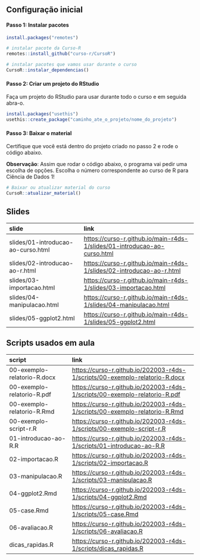 
<!-- README.md is generated from README.Rmd. Please edit that file -->

## Configuração inicial

#### Passo 1: Instalar pacotes

``` r
install.packages("remotes")

# instalar pacote da Curso-R
remotes::install_github("curso-r/CursoR")

# instalar pacotes que vamos usar durante o curso
CursoR::instalar_dependencias()
```

#### Passo 2: Criar um projeto do RStudio

Faça um projeto do RStudio para usar durante todo o curso e em seguida
abra-o.

``` r
install.packages("usethis")
usethis::create_package("caminho_ate_o_projeto/nome_do_projeto")
```

#### Passo 3: Baixar o material

Certifique que você está dentro do projeto criado no passo 2 e rode o
código abaixo.

**Observação**: Assim que rodar o código abaixo, o programa vai pedir
uma escolha de opções. Escolha o número correspondente ao curso de R
para Ciência de Dados 1\!

``` r
# Baixar ou atualizar material do curso
CursoR::atualizar_material()
```

## Slides

| slide                              | link                                                                       |
| :--------------------------------- | :------------------------------------------------------------------------- |
| slides/01-introducao-ao-curso.html | <https://curso-r.github.io/main-r4ds-1/slides/01-introducao-ao-curso.html> |
| slides/02-introducao-ao-r.html     | <https://curso-r.github.io/main-r4ds-1/slides/02-introducao-ao-r.html>     |
| slides/03-importacao.html          | <https://curso-r.github.io/main-r4ds-1/slides/03-importacao.html>          |
| slides/04-manipulacao.html         | <https://curso-r.github.io/main-r4ds-1/slides/04-manipulacao.html>         |
| slides/05-ggplot2.html             | <https://curso-r.github.io/main-r4ds-1/slides/05-ggplot2.html>             |

## Scripts usados em aula

| script                      | link                                                                          |
| :-------------------------- | :---------------------------------------------------------------------------- |
| 00-exemplo-relatorio-R.docx | <https://curso-r.github.io/202003-r4ds-1/scripts/00-exemplo-relatorio-R.docx> |
| 00-exemplo-relatorio-R.pdf  | <https://curso-r.github.io/202003-r4ds-1/scripts/00-exemplo-relatorio-R.pdf>  |
| 00-exemplo-relatorio-R.Rmd  | <https://curso-r.github.io/202003-r4ds-1/scripts/00-exemplo-relatorio-R.Rmd>  |
| 00-exemplo-script-r.R       | <https://curso-r.github.io/202003-r4ds-1/scripts/00-exemplo-script-r.R>       |
| 01-introducao-ao-R.R        | <https://curso-r.github.io/202003-r4ds-1/scripts/01-introducao-ao-R.R>        |
| 02-importacao.R             | <https://curso-r.github.io/202003-r4ds-1/scripts/02-importacao.R>             |
| 03-manipulacao.R            | <https://curso-r.github.io/202003-r4ds-1/scripts/03-manipulacao.R>            |
| 04-ggplot2.Rmd              | <https://curso-r.github.io/202003-r4ds-1/scripts/04-ggplot2.Rmd>              |
| 05-case.Rmd                 | <https://curso-r.github.io/202003-r4ds-1/scripts/05-case.Rmd>                 |
| 06-avaliacao.R              | <https://curso-r.github.io/202003-r4ds-1/scripts/06-avaliacao.R>              |
| dicas\_rapidas.R            | <https://curso-r.github.io/202003-r4ds-1/scripts/dicas_rapidas.R>             |
